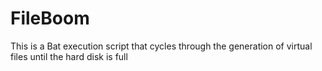 # FileBoom
This is a Bat execution script that cycles through the generation of virtual files until the hard disk is full
